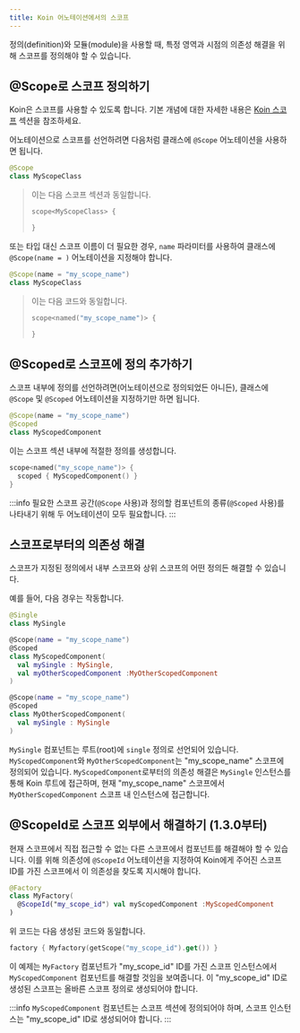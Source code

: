 ```yaml
---
title: Koin 어노테이션에서의 스코프
---
```


정의(definition)와 모듈(module)을 사용할 때, 특정 영역과 시점의 의존성 해결을 위해 스코프를 정의해야 할 수 있습니다.

## @Scope로 스코프 정의하기

Koin은 스코프를 사용할 수 있도록 합니다. 기본 개념에 대한 자세한 내용은 [Koin 스코프](/docs/reference/koin-core/scopes.md) 섹션을 참조하세요.

어노테이션으로 스코프를 선언하려면 다음처럼 클래스에 `@Scope` 어노테이션을 사용하면 됩니다.

```kotlin
@Scope
class MyScopeClass
```

> 이는 다음 스코프 섹션과 동일합니다.
> ```kotlin
> scope<MyScopeClass> {
> 
>}
> ```

또는 타입 대신 스코프 이름이 더 필요한 경우, `name` 파라미터를 사용하여 클래스에 `@Scope(name = )` 어노테이션을 지정해야 합니다.

```kotlin
@Scope(name = "my_scope_name")
class MyScopeClass
```

> 이는 다음 코드와 동일합니다.
>
>```kotlin
>scope<named("my_scope_name")> {
>
>}
>```

## @Scoped로 스코프에 정의 추가하기

스코프 내부에 정의를 선언하려면(어노테이션으로 정의되었든 아니든), 클래스에 `@Scope` 및 `@Scoped` 어노테이션을 지정하기만 하면 됩니다.

```kotlin
@Scope(name = "my_scope_name")
@Scoped
class MyScopedComponent
```

이는 스코프 섹션 내부에 적절한 정의를 생성합니다.

```kotlin
scope<named("my_scope_name")> {
  scoped { MyScopedComponent() }
}
```

:::info
필요한 스코프 공간(`@Scope` 사용)과 정의할 컴포넌트의 종류(`@Scoped` 사용)를 나타내기 위해 두 어노테이션이 모두 필요합니다.
:::

## 스코프로부터의 의존성 해결

스코프가 지정된 정의에서 내부 스코프와 상위 스코프의 어떤 정의든 해결할 수 있습니다.

예를 들어, 다음 경우는 작동합니다.

```kotlin
@Single
class MySingle

@Scope(name = "my_scope_name")
@Scoped
class MyScopedComponent(
  val mySingle : MySingle,
  val myOtherScopedComponent :MyOtherScopedComponent
)

@Scope(name = "my_scope_name")
@Scoped
class MyOtherScopedComponent(
  val mySingle : MySingle
)
```

`MySingle` 컴포넌트는 루트(root)에 `single` 정의로 선언되어 있습니다. `MyScopedComponent`와 `MyOtherScopedComponent`는 "my_scope_name" 스코프에 정의되어 있습니다.
`MyScopedComponent`로부터의 의존성 해결은 `MySingle` 인스턴스를 통해 Koin 루트에 접근하며, 현재 "my_scope_name" 스코프에서 `MyOtherScopedComponent` 스코프 내 인스턴스에 접근합니다.

## @ScopeId로 스코프 외부에서 해결하기 (1.3.0부터)

현재 스코프에서 직접 접근할 수 없는 다른 스코프에서 컴포넌트를 해결해야 할 수 있습니다. 이를 위해 의존성에 `@ScopeId` 어노테이션을 지정하여 Koin에게 주어진 스코프 ID를 가진 스코프에서 이 의존성을 찾도록 지시해야 합니다.

```kotlin
@Factory
class MyFactory(
  @ScopeId("my_scope_id") val myScopedComponent :MyScopedComponent
)
```

위 코드는 다음 생성된 코드와 동일합니다.

```kotlin
factory { Myfactory(getScope("my_scope_id").get()) }
```

이 예제는 `MyFactory` 컴포넌트가 "my_scope_id" ID를 가진 스코프 인스턴스에서 `MyScopedComponent` 컴포넌트를 해결할 것임을 보여줍니다. 이 "my_scope_id" ID로 생성된 스코프는 올바른 스코프 정의로 생성되어야 합니다.

:::info
`MyScopedComponent` 컴포넌트는 스코프 섹션에 정의되어야 하며, 스코프 인스턴스는 "my_scope_id" ID로 생성되어야 합니다.
:::